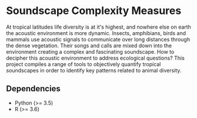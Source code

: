 # Soundscape Complexity Measures
At tropical latitudes life diversity is at it's highest, and nowhere else on earth the acoustic environment is more dynamic. Insects, amphibians, birds and mammals use acoustic signals to communicate over long distances through the dense vegetation. Their songs and calls are mixed down into the environment creating a complex and fascinating soundscape. How to decipher this acoustic environment to address ecological questions? This project compiles a range of tools to objectively quantify tropical soundscapes in order to identify key patterns related to animal diversity.

## Dependencies

- Python (>= 3.5)
- R (>= 3.6)
